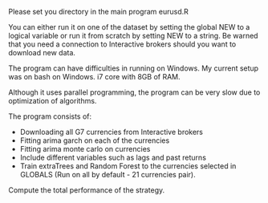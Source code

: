 Please set you directory in the main program eurusd.R

You can either run it on one of the dataset by setting the global NEW to a logical variable or run it from scratch by setting NEW to a string. Be warned that you need a connection to Interactive brokers should you want to download new data.

The program can have difficulties in running on Windows. My current setup was on bash on Windows. i7 core with 8GB of RAM.

Although it uses parallel programming, the program can be very slow due to optimization of algorithms.

The program consists of:
- Downloading all G7 currencies from Interactive brokers
- Fitting arima garch on each of the currencies
- Fitting arima monte carlo on currencies
- Include different variables such as lags and past returns
- Train extraTrees and Random Forest to the currencies selected in GLOBALS (Run on all by default - 21 currencies pair).

Compute the total performance of the strategy.
